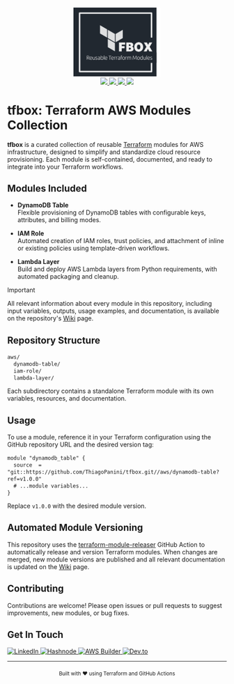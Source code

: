 <div align="center">
    <br><img src="https://github.com/ThiagoPanini/tf-modules-showcase/blob/main/docs/imgs/logo-tfbox.png?raw=true" width=200 alt="tf-modules-showcase-logo">
</div>

<div align="center">

  <a href="https://www.terraform.io/">
    <img src="https://img.shields.io/badge/terraform-grey?style=for-the-badge&logo=terraform&logoColor=FFFFFF">
  </a>

  <a href="https://www.hashicorp.com/">
    <img src="https://img.shields.io/badge/hashicorp-grey?style=for-the-badge&logo=hashicorp&logoColor=FFFFFF">
  </a>

  <a href="https://github.com/">
    <img src="https://img.shields.io/badge/github-grey?style=for-the-badge&logo=github&logoColor=FFFFFF">
  </a>

  <a href="https://github.com/copilot">
    <img src="https://img.shields.io/badge/copilot-grey?style=for-the-badge&logo=githubcopilot&logoColor=FFFFFF">
  </a>
</div>

# tfbox: Terraform AWS Modules Collection

**tfbox** is a curated collection of reusable [Terraform](https://www.terraform.io/) modules for AWS infrastructure, designed to simplify and standardize cloud resource provisioning. Each module is self-contained, documented, and ready to integrate into your Terraform workflows.

## Modules Included

- **DynamoDB Table**  
  Flexible provisioning of DynamoDB tables with configurable keys, attributes, and billing modes.

- **IAM Role**  
  Automated creation of IAM roles, trust policies, and attachment of inline or existing policies using template-driven workflows.

- **Lambda Layer**  
  Build and deploy AWS Lambda layers from Python requirements, with automated packaging and cleanup.


>[!IMPORTANT]
> All relevant information about every module in this repository, including input variables, outputs, usage examples, and documentation, is available on the repository's [Wiki](https://github.com/ThiagoPanini/tfbox/wiki) page. 

## Repository Structure

```
aws/
  dynamodb-table/
  iam-role/
  lambda-layer/
```

Each subdirectory contains a standalone Terraform module with its own variables, resources, and documentation.

## Usage

To use a module, reference it in your Terraform configuration using the GitHub repository URL and the desired version tag:

```hcl
module "dynamodb_table" {
  source  = "git::https://github.com/ThiagoPanini/tfbox.git//aws/dynamodb-table?ref=v1.0.0"
  # ...module variables...
}
```

Replace `v1.0.0` with the desired module version.

## Automated Module Versioning

This repository uses the [terraform-module-releaser](https://github.com/marketplace/actions/terraform-module-releaser) GitHub Action to automatically release and version Terraform modules. When changes are merged, new module versions are published and all relevant documentation is updated on the [Wiki](https://github.com/ThiagoPanini/tfbox/wiki) page.

## Contributing

Contributions are welcome! Please open issues or pull requests to suggest improvements, new modules, or bug fixes.

## Get In Touch

<p align="left">
  <a href="https://www.linkedin.com/in/thiago-panini/">
    <img alt="LinkedIn" title="LinkedIn" src="https://custom-icon-badges.demolab.com/badge/-LinkedIn-0077B5?style=for-the-badge&logo=in&logoColor=white"/>
  </a>
  <a href="https://panini.hashnode.dev/">
    <img alt="Hashnode" title="Hashnode" src="https://custom-icon-badges.demolab.com/badge/-Hashnode-2962FF?style=for-the-badge&logo=hashnode&logoColor=white"/>
  </a>
  <a href="https://builder.aws.com/community/@thipanini">
    <img alt="AWS Builder" title="AWS Builder" src="https://custom-icon-badges.demolab.com/badge/AWS%20Builder-FF9900?style=for-the-badge&logo=aws&logoColor=white"/>
  </a>
  <a href="https://dev.to/thiagopanini">
    <img alt="Dev.to" title="Dev.to" src="https://custom-icon-badges.demolab.com/badge/-Dev.to-0A0A0A?style=for-the-badge&logo=dev.to&logoColor=white"/>
  </a>
</p>

---

<div align="center">
  <sub>Built with ❤️ using Terraform and GitHub Actions</sub>
</div>